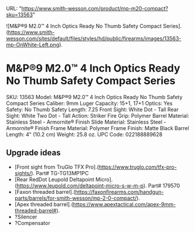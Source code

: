 

URL: "https://www.smith-wesson.com/product/mp-m20-compact?sku=13563"

![M&P®9 M2.0™ 4 Inch Optics Ready No Thumb Safety Compact Series].(https://www.smith-wesson.com/sites/default/files/styles/hd/public/firearms/images/13563-mp-OnWhite-Left.png).

# M&P®9 M2.0™ 4 Inch Optics Ready No Thumb Safety Compact Series

SKU: 13563
Model: M&P®9 M2.0™ 4 Inch Optics Ready No Thumb Safety Compact Series
Caliber: 9mm Luger
Capacity: 15+1, 17+1
Optics: Yes
Safety: No Thumb Safety
Length: 7.25
Front Sight: White Dot - Tall
Rear Sight: White Two Dot - Tall
Action: Striker Fire
Grip: Polymer
Barrel Material: Stainless Steel - Armornite® Finish
Slide Material: Stainless Steel - Armornite® Finish
Frame Material: Polymer
Frame Finish: Matte Black
Barrel Length: 4" (10.2 cm)
Weight: 25.8 oz.
UPC Code: 022188889628

## Upgrade ideas

- [Front sight from TruGlo TFX Pro].(https://www.truglo.com/tfx-pro-sights/). Part# TG-TG13MP1PC
- [Rear RedDot Leupold Deltapoint Micro].(https://www.leupold.com/deltapoint-micro-s-w-m-p). Part# 179570
- [Faxon threaded barrel].(https://faxonfirearms.com/handgun-parts/barrels/for-smith-wesson/mp-2-0-compact/).  
- [Apex threaded barrel].(https://www.apextactical.com/apex-9mm-threaded-barrel#).
- ?Silencer
- ?Compensator

